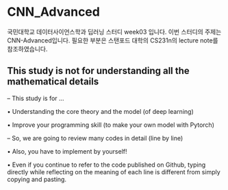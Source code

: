 # CNN_Advanced
국민대학교 데이터사이언스학과 딥러닝 스터디 week03 입니다.
이번 스터디의 주제는 CNN-Advanced입니다.
필요한 부분은 스탠포드 대학의 CS231n의 lecture note를 참조하였습니다.

## This study is not for understanding all the mathematical details

– This study is for …
  
  • Understanding the core theory and the model (of deep learning)
  
  • Improve your programming skill (to make your own model with Pytorch)
  

– So, we are going to review many codes in detail (line by line)
  
  • Also, you have to implement by yourself!
  
  • Even if you continue to refer to the code published on Github, typing directly while reflecting on the meaning of each line is different from simply copying and pasting.
